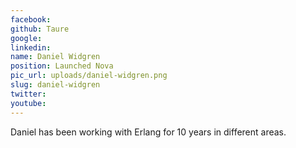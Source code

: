 ```yaml
---
facebook: 
github: Taure
google: 
linkedin: 
name: Daniel Widgren
position: Launched Nova
pic_url: uploads/daniel-widgren.png
slug: daniel-widgren
twitter: 
youtube: 
---
```

<p>Daniel has been working with Erlang for 10 years in different areas.</p>
